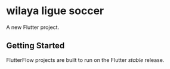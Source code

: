 # wilaya ligue soccer

A new Flutter project.

## Getting Started

FlutterFlow projects are built to run on the Flutter _stable_ release.
